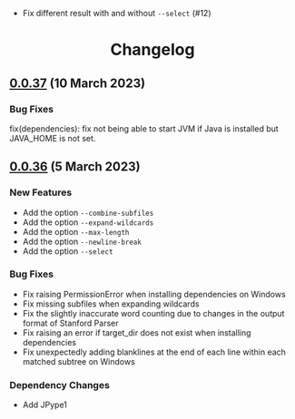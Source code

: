 + Fix different result with and without `--select` (#12)

<div align="center"><h1>Changelog</h1></div>

## [0.0.37](https://github.com/tanloong/neosca/releases/tag/0.0.37) (10 March 2023)

### Bug Fixes

fix(dependencies): fix not being able to start JVM if Java is installed but JAVA_HOME is not set.

## [0.0.36](https://github.com/tanloong/neosca/releases/tag/0.0.36) (5 March 2023)

### New Features

+ Add the option `--combine-subfiles`
+ Add the option `--expand-wildcards`
+ Add the option `--max-length`
+ Add the option `--newline-break`
+ Add the option `--select`

### Bug Fixes

+ Fix raising PermissionError when installing dependencies on Windows
+ Fix missing subfiles when expanding wildcards
+ Fix the slightly inaccurate word counting due to changes in the output format of Stanford Parser
+ Fix raising an error if target_dir does not exist when installing dependencies
+ Fix unexpectedly adding blanklines at the end of each line within each matched subtree on Windows

### Dependency Changes

+ Add JPype1
